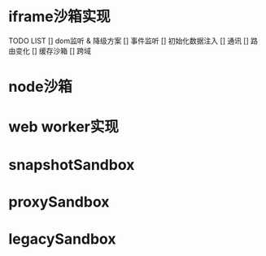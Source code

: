 # iframe沙箱实现

TODO LIST
[] dom监听 & 降级方案
[] 事件监听
[] 初始化数据注入
[] 通讯
[] 路由变化
[] 缓存沙箱
[] 跨域

# node沙箱

# web worker实现

# snapshotSandbox

# proxySandbox

# legacySandbox